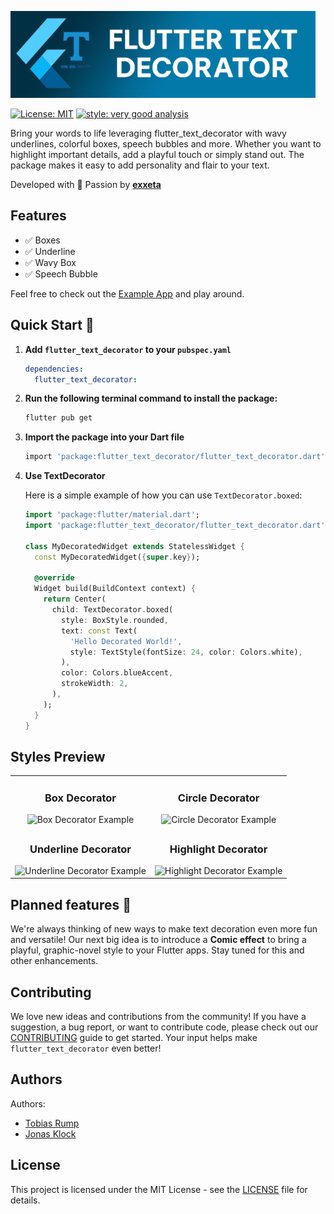 ![Flutter Text Decorator Logo][logo_banner]

[![License: MIT][license_badge]][license_link]
[![style: very good analysis][very_good_analysis_badge]][very_good_analysis_link]

Bring your words to life leveraging flutter_text_decorator with wavy underlines, colorful boxes, speech bubbles and more. Whether you want to highlight important details, add a playful touch or simply stand out. The package makes it easy to add personality and flair to your text.

Developed with 💯 Passion by [**exxeta**](https://www.exxeta.com)

## Features

- ✅ Boxes
- ✅ Underline
- ✅ Wavy Box
- ✅ Speech Bubble

Feel free to check out the [Example App](./example) and play around.

## Quick Start 🚀

1.  **Add `flutter_text_decorator` to your `pubspec.yaml`**

    ```yaml
    dependencies:
      flutter_text_decorator:
    ```

2.  **Run the following terminal command to install the package:**
    ```sh
    flutter pub get
    ```

3.  **Import the package into your Dart file**

    ```sh
    import 'package:flutter_text_decorator/flutter_text_decorator.dart';
    ```

4.  **Use TextDecorator**

    Here is a simple example of how you can use `TextDecorator.boxed`:
    ```dart
    import 'package:flutter/material.dart';
    import 'package:flutter_text_decorator/flutter_text_decorator.dart';

    class MyDecoratedWidget extends StatelessWidget {
      const MyDecoratedWidget({super.key});

      @override
      Widget build(BuildContext context) {
        return Center(
          child: TextDecorator.boxed(
            style: BoxStyle.rounded,
            text: const Text(
              'Hello Decorated World!',
              style: TextStyle(fontSize: 24, color: Colors.white),
            ),
            color: Colors.blueAccent,
            strokeWidth: 2,
          ),
        );
      }
    }
    ```


## Styles Preview

<table>
  <tr>
    <td align="center">
      <h3>Box Decorator</h3>
      <img src="./documentation/img/box.png" alt="Box Decorator Example" width="80%">
    </td>
    <td align="center">
      <h3>Circle Decorator</h3>
      <img src="./documentation/img/circle.png" alt="Circle Decorator Example" width="80%">
    </td>
  </tr>
  <tr>
    <td align="center">
      <h3>Underline Decorator</h3>
      <img src="./documentation/img/underline.png" alt="Underline Decorator Example" width="80%">
    </td>
    <td align="center">
      <h3>Highlight Decorator</h3>
      <img src="./documentation/img/highlight.png" alt="Highlight Decorator Example" width="80%">
    </td>
  </tr>
</table>


## Planned features 🎯

We're always thinking of new ways to make text decoration even more fun and versatile! Our next big idea is to introduce a **Comic effect** to bring a playful, graphic-novel style to your Flutter apps. Stay tuned for this and other enhancements.


## Contributing
We love new ideas and contributions from the community! If you have a suggestion, a bug report, or want to contribute code, please check out our [CONTRIBUTING](./CONTRIBUTING.md) guide to get started. Your input helps make `flutter_text_decorator` even better!


## Authors 

Authors:

- [Tobias Rump](https://github.com/TobiasRump)
- [Jonas Klock](https://github.com/jay-k98)

## License
This project is licensed under the MIT License - see the [LICENSE](./LICENSE) file for details.

[logo_banner]: ./documentation/img/flutter_text_decorator_banner.png
[license_link]: https://opensource.org/licenses/MIT
[license_badge]: https://img.shields.io/badge/license-MIT-blue.svg
[very_good_analysis_badge]: https://img.shields.io/badge/style-very_good_analysis-B22C89.svg
[very_good_analysis_link]: https://pub.dev/packages/very_good_analysis
[very_good_ventures_link]: https://verygood.ventures
